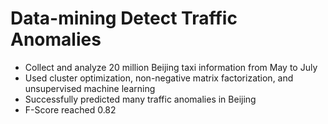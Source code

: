 # Data-mining Detect Traffic Anomalies
- Collect and analyze 20 million Beijing taxi information from May to July
- Used cluster optimization, non-negative matrix factorization, and unsupervised machine learning
- Successfully predicted many traffic anomalies in Beijing
- F-Score reached 0.82
